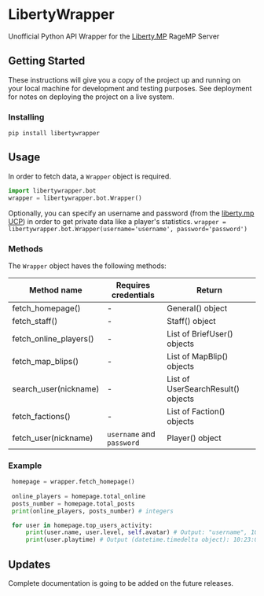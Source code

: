 
# LibertyWrapper

Unofficial Python API Wrapper for the [Liberty.MP](https://ucp.liberty.mp/) RageMP Server


## Getting Started

These instructions will give you a copy of the project up and running on
your local machine for development and testing purposes. See deployment
for notes on deploying the project on a live system.

### Installing

`pip install libertywrapper`

## Usage

In order to fetch data, a `Wrapper` object is required.
```py
import libertywrapper.bot
wrapper = libertywrapper.bot.Wrapper()
```
Optionally, you can specify an username and password (from the [liberty.mp UCP](https://ucp.liberty.mp/)) in order to get private data like a player's statistics.
`wrapper = libertywrapper.bot.Wrapper(username='username', password='password')`

### Methods

The `Wrapper` object haves the following methods:

|Method name     |Requires credentials                          |Return|
|----------------|-------------------------------|-----------------------------|
|fetch_homepage()            |-            |General() object            |
|fetch_staff()          |-|Staff() object|
|fetch_online_players()          |-            |List of BriefUser() objects|
|fetch_map_blips()          |-|List of MapBlip() objects|
|search_user(nickname)          |-|List of UserSearchResult() objects|
|fetch_factions()          |-|List of Faction() objects|
|fetch_user(nickname)          |`username` and `password`|Player() object|

### Example

```py
 homepage = wrapper.fetch_homepage()
 
 online_players = homepage.total_online
 posts_number = homepage.total_posts
 print(online_players, posts_number) # integers

 for user in homepage.top_users_activity:
	 print(user.name, user.level, self.avatar) # Output: "username", 10, https://imgur.com/example
	 print(user.playtime) # Output (datetime.timedelta object): 10:23:00
```

##  Updates
  
  Complete documentation is going to be added on the future releases.